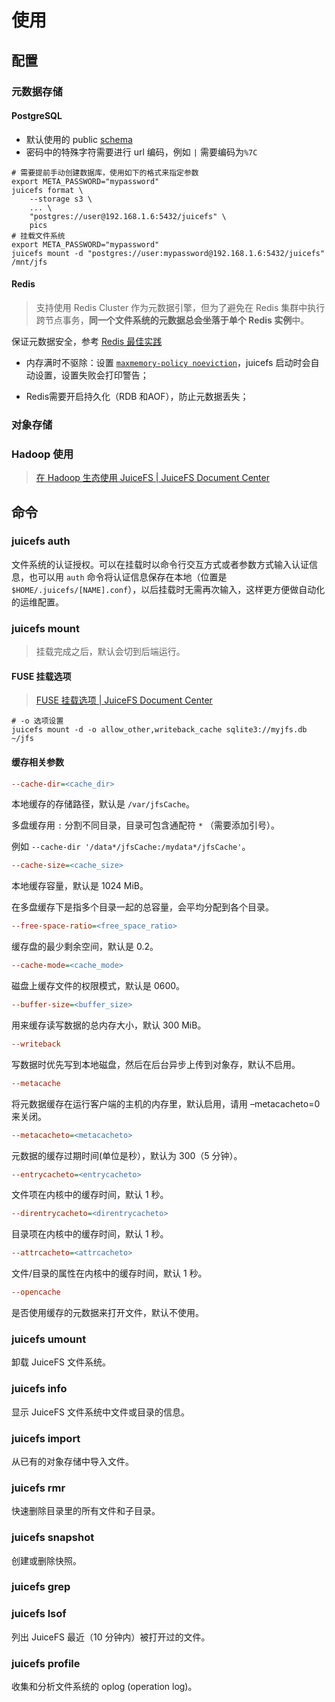 # 使用

## 配置

### 元数据存储 

#### PostgreSQL

- 默认使用的 public [schema](https://www.postgresql.org/docs/current/ddl-schemas.html) 
- 密码中的特殊字符需要进行 url 编码，例如 `|` 需要编码为`%7C`

```shell
# 需要提前手动创建数据库，使用如下的格式来指定参数
export META_PASSWORD="mypassword"
juicefs format \
    --storage s3 \
    ... \
    "postgres://user@192.168.1.6:5432/juicefs" \
    pics
# 挂载文件系统
export META_PASSWORD="mypassword"
juicefs mount -d "postgres://user:mypassword@192.168.1.6:5432/juicefs" /mnt/jfs
```



#### Redis

> 支持使用 Redis Cluster 作为元数据引擎，但为了避免在 Redis 集群中执行跨节点事务，**同一个文件系统的元数据总会坐落于单个 Redis 实例**中。

保证元数据安全，参考 [Redis 最佳实践](https://juicefs.com/docs/zh/community/redis_best_practices)

-  内存满时不驱除：设置 [`maxmemory-policy noeviction`](https://redis.io/docs/reference/eviction/)，juicefs 启动时会自动设置，设置失败会打印警告；

- Redis需要开启持久化（RDB 和AOF），防止元数据丢失；

### 对象存储





### Hadoop 使用

> [在 Hadoop 生态使用 JuiceFS | JuiceFS Document Center](https://juicefs.com/docs/zh/community/hadoop_java_sdk#部署客户端)



## 命令

### juicefs auth

文件系统的认证授权。可以在挂载时以命令行交互方式或者参数方式输入认证信息，也可以用 `auth` 命令将认证信息保存在本地（位置是 `$HOME/.juicefs/[NAME].conf`），以后挂载时无需再次输入，这样更方便做自动化的运维配置。

### juicefs mount

> 挂载完成之后，默认会切到后端运行。

#### FUSE 挂载选项

> [FUSE 挂载选项 | JuiceFS Document Center](https://juicefs.com/docs/zh/community/fuse_mount_options)

```shell
# -o 选项设置
juicefs mount -d -o allow_other,writeback_cache sqlite3://myjfs.db ~/jfs
```



#### 缓存相关参数

```ini
--cache-dir=<cache_dir>
```

本地缓存的存储路径，默认是 `/var/jfsCache`。

多盘缓存用 `:` 分割不同目录，目录可包含通配符 `*` （需要添加引号）。

例如 `--cache-dir '/data*/jfsCache:/mydata*/jfsCache'`。

```ini
--cache-size=<cache_size>
```

本地缓存容量，默认是 1024 MiB。

在多盘缓存下是指多个目录一起的总容量，会平均分配到各个目录。

```ini
--free-space-ratio=<free_space_ratio>
```

缓存盘的最少剩余空间，默认是 0.2。

```ini
--cache-mode=<cache_mode>
```

磁盘上缓存文件的权限模式，默认是 0600。

```ini
--buffer-size=<buffer_size>
```

用来缓存读写数据的总内存大小，默认 300 MiB。

```ini
--writeback
```

写数据时优先写到本地磁盘，然后在后台异步上传到对象存，默认不启用。

```ini
--metacache
```

将元数据缓存在运行客户端的主机的内存里，默认启用，请用 –metacacheto=0 来关闭。

```ini
--metacacheto=<metacacheto>
```

元数据的缓存过期时间(单位是秒），默认为 300（5 分钟）。

```ini
--entrycacheto=<entrycacheto>
```

文件项在内核中的缓存时间，默认 1 秒。

```ini
--direntrycacheto=<direntrycacheto>
```

目录项在内核中的缓存时间，默认 1 秒。

```ini
--attrcacheto=<attrcacheto>
```

文件/目录的属性在内核中的缓存时间，默认 1 秒。

```ini
--opencache
```

是否使用缓存的元数据来打开文件，默认不使用。

### juicefs umount

卸载 JuiceFS 文件系统。

### juicefs info

显示 JuiceFS 文件系统中文件或目录的信息。

### juicefs import

从已有的对象存储中导入文件。

### juicefs rmr

快速删除目录里的所有文件和子目录。

### juicefs snapshot

创建或删除快照。

### juicefs grep

### juicefs lsof

列出 JuiceFS 最近（10 分钟内）被打开过的文件。

### juicefs profile

收集和分析文件系统的 oplog (operation log)。